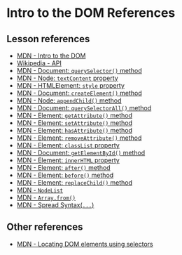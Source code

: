 <h1>
  <span class="headline">Intro to the DOM</span>
  <span class="subhead">References</span>
</h1>

## Lesson references

- [MDN - Intro to the DOM](https://developer.mozilla.org/en-US/docs/Web/API/Document_Object_Model/Introduction)
- [Wikipedia - API](https://en.wikipedia.org/wiki/API)
- [MDN - Document: `querySelector()` method](https://developer.mozilla.org/en-US/docs/Web/API/Document/querySelector)
- [MDN - Node: `textContent` property](https://developer.mozilla.org/en-US/docs/Web/API/Node/textContent)
- [MDN - HTMLElement: `style` property](https://developer.mozilla.org/en-US/docs/Web/API/HTMLElement/style)
- [MDN - Document: `createElement()` method](https://developer.mozilla.org/en-US/docs/Web/API/Document/createElement)
- [MDN - Node: `appendChild()` method](https://developer.mozilla.org/en-US/docs/Web/API/Node/appendChild)
- [MDN - Document: `querySelectorAll()` method](https://developer.mozilla.org/en-US/docs/Web/API/Document/querySelectorAll)
- [MDN - Element: `getAttribute()` method](https://developer.mozilla.org/en-US/docs/Web/API/Element/getAttribute)
- [MDN - Element: `setAttribute()` method](https://developer.mozilla.org/en-US/docs/Web/API/Element/setAttribute)
- [MDN - Element: `hasAttribute()` method](https://developer.mozilla.org/en-US/docs/Web/API/Element/hasAttribute)
- [MDN - Element: `removeAttribute()` method](https://developer.mozilla.org/en-US/docs/Web/API/Element/removeAttribute)
- [MDN - Element: `classList` property](https://developer.mozilla.org/en-US/docs/Web/API/Element/classList)
- [MDN - Document: `getElementById()` method](https://developer.mozilla.org/en-US/docs/Web/API/Document/getElementById)
- [MDN - Element: `innerHTML` property](https://developer.mozilla.org/en-US/docs/Web/API/Element/innerHTML)
- [MDN - Element: `after()` method](https://developer.mozilla.org/en-US/docs/Web/API/Element/after)
- [MDN - Element: `before()` method](https://developer.mozilla.org/en-US/docs/Web/API/Element/before)
- [MDN - Element: `replaceChild()` method](https://developer.mozilla.org/en-US/docs/Web/API/Node/replaceChild)
- [MDN - `NodeList`](https://developer.mozilla.org/en-US/docs/Web/API/NodeList)
- [MDN - `Array.from()`](https://developer.mozilla.org/en-US/docs/Web/JavaScript/Reference/Global_Objects/Array/from)
- [MDN - Spread Syntax(`...`)](https://developer.mozilla.org/en-US/docs/Web/JavaScript/Reference/Operators/Spread_syntax)

## Other references

- [MDN - Locating DOM elements using selectors](https://developer.mozilla.org/en-US/docs/Web/API/Document_object_model/Locating_DOM_elements_using_selectors)

